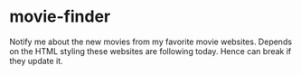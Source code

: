 # movie-finder

Notify me about the new movies from my favorite movie websites. Depends on the HTML styling these websites are following today. Hence can break if they update it.
